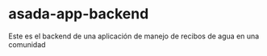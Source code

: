 # asada-app-backend
Este es el backend de una aplicación de manejo de recibos de agua  en una comunidad
